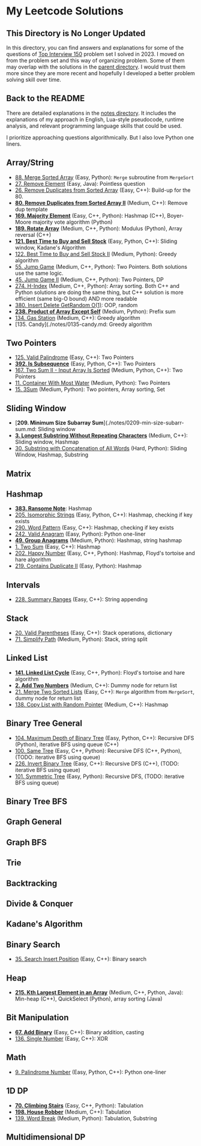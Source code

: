 # My Leetcode Solutions

## This Directory is No Longer Updated

In this directory, you can find answers and explanations for some of the questions of [Top Interview 150](https://leetcode.com/studyplan/top-interview-150/) problem set I solved in 2023.
I moved on from the problem set and this way of organizing problem.
Some of them may overlap with the solutions in the [parent directory](./README.md).
I would trust them more since they are more recent and hopefully I developed a better problem solving skill over time.

## Back to the README

There are detailed explanations in the [notes directory](./notes/).
It includes the explanations of my approach in English, Lua-style pseudocode, runtime analysis, and relevant programming language skills that could be used.

I prioritize approaching questions algorithmically.
But I also love Python one liners.

## Array/String

- [88. Merge Sorted Array](./notes/0088-merge-sorted-arr.md) (Easy, Python): `Merge` subroutine from `MergeSort`
- [27. Remove Element](./notes/0027-remove-elem.md) (Easy, Java): Pointless question
- [26. Remove Duplicates from Sorted Array](./notes/0026-remove-dup-from-sorted-arr.md) (Easy, C++): Build-up for the 80.
- [**80. Remove Duplicates from Sorted Array II**](./notes/0080-remove-dup-from-sorted-arr-ii.md) (Medium, C++): Remove dup template
- [**169. Majority Element**](./notes/0169-majority-elem.md) (Easy, C++, Python): Hashmap (C++), Boyer-Moore majority vote algorithm (Python)
- [**189. Rotate Array**](./notes/0189-rotate-arr.md) (Medium, C++, Python): Modulus (Python), Array reversal (C++)
- [**121. Best Time to Buy and Sell Stock**](./notes/0121-best-time-to-buy-and-sell-stock.md) (Easy, Python, C++): Sliding window, Kadane's Algorithm
- [122. Best Time to Buy and Sell Stock II](./notes/0122-best-time-to-buy-and-sell-stock-ii.md) (Medium, Python): Greedy algorithm
- [55. Jump Game](./notes/0055-jump-game.md) (Medium, C++, Python): Two Pointers. Both solutions use the same logic.
- [45. Jump Game II](./notes/0045-jump-game-ii.md) (Medium, C++, Python): Two Pointers, DP
- [274. H-Index](./notes/0274-h-idx.md) (Medium, C++, Python): Array sorting.
    Both C++ and Python solutions are doing the same thing, but C++ solution is more efficient (same big-O bound) AND more readable
- [380. Insert Delete GetRandom O(1)](./notes/0380-ins-del-getrand-o1.md): OOP, random
- [**238. Product of Array Except Self**](./notes/0238-prod-of-arr-except-self.md) (Medium, Python): Prefix sum
- [134. Gas Station](./notes/0134-gas-station.md) (Medium, C++): Greedy algorithm
- [135. Candy](./notes/0135-candy.md: Greedy algorithm

## Two Pointers

- [125. Valid Palindrome](./notes/0125-valid-palindrome.md) (Easy, C++): Two Pointers
- [**392. Is Subsequence**](./notes/0392-is-subsequence.md) (Easy, Python, C++): Two Pointers
- [167. Two Sum II - Input Array Is Sorted](./notes/0167-two-sum-ii-input-arr-is-sorted.md) (Medium, Python, C++): Two Pointers
- [11. Container With Most Water](./notes/0011-container-w-most-water.md) (Medium, Python): Two Pointers
- [15. 3Sum](./notes/0015-3sum.md) (Medium, Python): Two pointers, Array sorting, Set

## Sliding Window

- [**209. Minimum Size Subarray Sum**](./notes/0209-min-size-subarr-sum.md: Sliding window
- [**3. Longest Substring Without Repeating Characters**](./notes/0003-longest-substr-wo-repeating-char.md) (Medium, C++): Sliding window, Hashmap
- [30. Substring with Concatenation of All Words](./notes/0030-substr-w-concate-of-all-words.md) (Hard, Python): Sliding Window, Hashmap, Substring

## Matrix

## Hashmap

- [**383. Ransome Note**](./notes/0383-ransome-note.md): Hashmap
- [205. Isomorphic Strings](./notes/0205-isomorphic-str.md) (Easy, Python, C++): Hashmap, checking if key exists
- [290. Word Pattern](./notes/0290-word-patt.md) (Easy, C++): Hashmap, checking if key exists
- [242. Valid Anagram](./notes/0242-valid-anagram.md) (Easy, Python): Python one-liner
- [**49. Group Anagrams**](./notes/0049-group-anagrams.md) (Medium, Python): Hashmap, string hashmap
- [1. Two Sum](./notes/0001-two-sum.md) (Easy, C++): Hashmap
- [202. Happy Number](./notes/0202-happy-num.md) (Easy, C++, Python): Hashmap, Floyd's tortoise and hare algorithm
- [219. Contains Duplicate II](./notes/0219-contain-dup-ii.md) (Easy, Python): Hashmap

## Intervals

- [228. Summary Ranges](./notes/0228-summary-ranges.md) (Easy, C++): String appending

## Stack

- [20. Valid Parentheses](./notes/0020-valid-paren.md) (Easy, C++): Stack operations, dictionary
- [71. Simplify Path](./notes/0071-simplify-path.md) (Medium, Python): Stack, string split

## Linked List

- [**141. Linked List Cycle**](./notes/0141-linked-list-cycle.md) (Easy, C++, Python): Floyd's tortoise and hare algorithm
- [**2. Add Two Numbers**](./notes/0002-add-two-nums.md) (Medium, C++): Dummy node for return list
- [21. Merge Two Sorted Lists](./notes/0021-merge-two-sorted-lists.md) (Easy, C++): `Merge` algorithm from `MergeSort`, dummy node for return list
- [138. Copy List with Random Pointer](./notes/0138-cp-list-w-rand-ptr.md) (Medium, C++): Hashmap

## Binary Tree General

- [104. Maximum Depth of Binary Tree](./notes/0104-max-depth-of-binary-tree.md) (Easy, Python, C++): Recursive DFS (Python), iterative BFS using queue (C++)
- [100. Same Tree](./notes/0100-same-tree.md) (Easy, C++, Python): Recursive DFS (C++, Python), (TODO: iterative BFS using queue)
- [226. Invert Binary Tree](./notes/0226-invert-binary-tree.md) (Easy, C++): Recursive DFS (C++), (TODO: iterative BFS using queue)
- [101. Symmetric Tree](./notes/0101-symmetric-tree.md) (Easy, Python): Recursive DFS, (TODO: iterative BFS using queue)

## Binary Tree BFS

## Graph General

## Graph BFS

## Trie

## Backtracking

## Divide & Conquer

## Kadane's Algorithm

## Binary Search

- [35. Search Insert Position](./notes/0035-search-ins-pos.md) (Easy, C++): Binary search

## Heap

- [**215. Kth Largest Element in an Array**](./notes/0215-kth-largest-elem-in-an-arr.md) (Medium, C++, Python, Java): Min-heap (C++), QuickSelect (Python), array sorting (Java)

## Bit Manipulation

- [**67. Add Binary**](./notes/0067-add-binary.md) (Easy, C++): Binary addition, casting
- [136. Single Number](./notes/0136-single-num.md) (Easy, C++): XOR

## Math

- [9. Palindrome Number](./notes/0009-palindrome-num.md) (Easy, Python, C++): Python one-liner

## 1D DP

- [**70. Climbing Stairs**](./notes/0070-climbing-stairs.md) (Easy, C++, Python): Tabulation
- [**198. House Robber**](./notes/0198-house-robber.md) (Medium, C++): Tabulation
- [139. Word Break](./notes/0139-word-break.md) (Medium, Python): Tabulation, Substring

## Multidimensional DP

